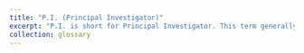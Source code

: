 ```yaml
---
title: "P.I. (Principal Investigator)"
excerpt: "P.I. is short for Principal Investigator. This term generally refers to the professor/scientist in charge of a lab or project."
collection: glossary
---
```

